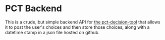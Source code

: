 # PCT Backend

This is a crude, but simple backend API for [the pct-decision-tool](https://github.com/UK-IPOP/pct-decision-tool) that allows it to post the user's choices and then store those choices, along with a datetime stamp in a json file hosted on github.  